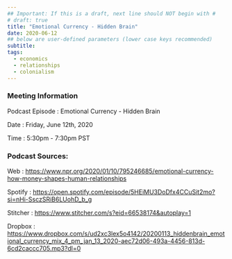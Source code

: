 ```yaml
---
## Important: If this is a draft, next line should NOT begin with #
# draft: true
title: "Emotional Currency - Hidden Brain"
date: 2020-06-12
## below are user-defined parameters (lower case keys recommended)
subtitle:
tags:
  - economics
  - relationships
  - colonialism
---
```


### Meeting Information

Podcast Episode
:   Emotional Currency - Hidden Brain

Date
:   Friday, June 12th, 2020

Time
:   5:30pm - 7:30pm PST

### Podcast Sources:

Web
:   https://www.npr.org/2020/01/10/795246685/emotional-currency-how-money-shapes-human-relationships

Spotify 
:   https://open.spotify.com/episode/5HEiMU3DoDfx4CCuSit2mo?si=nHi-SsczSRiB6LUohD_b_g

Stitcher
:    https://www.stitcher.com/s?eid=66538174&autoplay=1

Dropbox 
:    https://www.dropbox.com/s/ud2xc3lex5o4142/20200113_hiddenbrain_emotional_currency_mix_4_pm_jan_13_2020-aec72d06-493a-4456-813d-6cd2caccc705.mp3?dl=0

<!--
 created 2020-07-13 16:10:00.968791 -0700 PDT m=+0.063625924
-->
